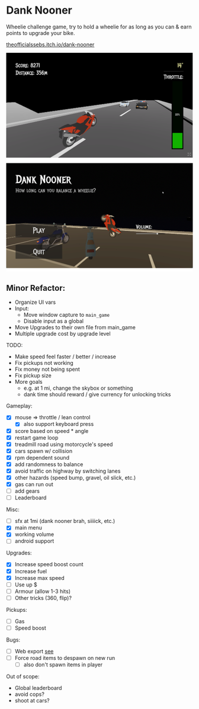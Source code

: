 # Dank Nooner

Wheelie challenge game, try to hold a wheelie for as long as you can & earn points to upgrade your bike.

[theofficialssebs.itch.io/dank-nooner](https://theofficialssebs.itch.io/dank-nooner)

![Screenshot01](./img/screenshot01.png)
![Screenshot02](./img/screenshot02.png)

## Minor Refactor:
- Organize UI vars
- Input:
  - Move window capture to `main_game`
  - Disable input as a global
- Move Upgrades to their own file from main_game
- Multiple upgrade cost by upgrade level

TODO:
- Make speed feel faster / better / increase
- Fix pickups not working
- Fix money not being spent
- Fix pickup size
- More goals
  - e.g. at 1 mi, change the skybox or something
  - dank time should reward / give currency for unlocking tricks

Gameplay:
- [x] mouse => throttle / lean control
  - [x] also support keyboard press
- [x] score based on speed * angle
- [x] restart game loop
- [x] treadmill road using motorcycle's speed
- [x] cars spawn w/ collision
- [x] rpm dependent sound
- [x] add randomness to balance
- [x] avoid traffic on highway by switching lanes
- [x] other hazards (speed bump, gravel, oil slick, etc.)
- [x] gas can run out
- [ ] add gears
- [ ] Leaderboard

Misc:
- [ ] sfx at 1mi (dank nooner brah, siiiick, etc.)
- [x] main menu
- [x] working volume
- [ ] android support

Upgrades:
- [x] Increase speed boost count
- [x] Increase fuel
- [x] Increase max speed
- [ ] Use up $
- [ ] Armour (allow 1-3 hits)
- [ ] Other tricks (360, flip)?

Pickups:
- [ ] Gas
- [ ] Speed boost

Bugs:
- [ ] Web export [see](https://forum.godotengine.org/t/mouse-jumps-on-exported-web-build/57385)
- [ ] Force road items to despawn on new run
  - [ ] also don't spawn items in player

Out of scope:
- Global leaderboard
- avoid cops?
- shoot at cars?
